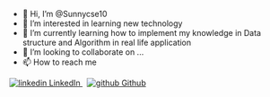 - 👋 Hi, I’m @Sunnycse10
- 👀 I’m interested in learning new technology
- 🌱 I’m currently learning how to implement my knowledge in Data structure and Algorithm in real life application
- 💞️ I’m looking to collaborate on ...
- 📫 How to reach me 
<p>
  <a href="https://www.linkedin.com/in/chowdhury-sunny-62446270/" rel="nofollow noreferrer">
    <img src="https://i.stack.imgur.com/gVE0j.png" alt="linkedin"> LinkedIn
  </a> &nbsp; 
  <a href="https://github.com/[removed]" rel="nofollow noreferrer">
    <img src="https://i.stack.imgur.com/tskMh.png" alt="github"> Github
  </a>
</p>

<!---
Sunnycse10/Sunnycse10 is a ✨ special ✨ repository because its `README.md` (this file) appears on your GitHub profile.
You can click the Preview link to take a look at your changes.
--->
